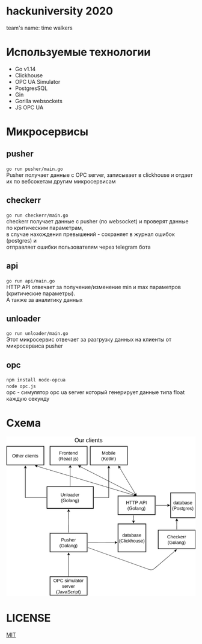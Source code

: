 # hackuniversity 2020
team's name: time walkers

# Используемые технологии
* Go v1.14
* Clickhouse
* OPC UA Simulator
* PostgresSQL
* Gin
* Gorilla websockets
* JS OPC UA

# Микросервисы
## pusher
`go run pusher/main.go` \
Pusher получает данные с OPC server, записывает в clickhouse и отдает их по вебсокетам другим микросервисам

## checkerr
`go run checkerr/main.go` \
checkerr получает данные с pusher (по websocket) и проверят данные по критическим параметрам, \
в случае нахождения превышений - сохраняет в журнал ошибок (postgres) и  \
отправляет ошибки пользователям через telegram бота

## api
`go run api/main.go` \
HTTP API отвечает за получение/изменение min и max параметров (критические параметры). \
А также за аналитику данных

## unloader
`go run unloader/main.go` \
Этот микросервис отвечает за разгрузку данных на клиенты от микросервиса pusher

## opc
`npm install node-opcua` \
`node opc.js` \
opc - симулятор opc ua server который генерирует данные типа float каждую секунду

# Схема
![](https://github.com/semyon-dev/hackuniversity/blob/master/scheme.png) 

# LICENSE
[MIT](https://github.com/semyon-dev/hackuniversity/blob/master/LICENSE)